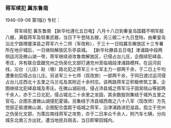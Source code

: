 ### 蒋军续犯  冀东鲁南

1946-09-08
第1版()
专栏：

　　蒋军续犯
    冀东鲁南
    【新华社遵化五日电】八月十八日到秦皇岛国籍不明军舰八艘，满载蒋军及轻重武器，当日下午登陆五艘，另三艘二十九日登陆，由秦皇岛沿北宁路增援滦县之蒋军六十二师（军改称），于三十一日陷冀东解放区十三专署所在地＠城后，一日继陷解放区乐亭县城。
    【新华社滕县五日电】津浦路中段两侧运河及微山湖一带，蒋军继续进攻鲁南解放区，已侵占台儿庄，企图续犯峄县、枣庄，并有联合盘踞兖州之伪吴化文部打通兖州至临城段津浦路模样。在运河前线，沿台（儿庄）赵（墩）路北犯之蒋军三十七军主力一部两千余，于二日上午均遭重创后侵占台儿庄。另该军三十七师（现改旅）一部两千余，于同日渡过运河侵占台儿庄西北十五里之马兰屯及其附近十余村庄。该两路蒋军正积极修筑工事，企图继续北犯峄县城及枣庄。在微山湖前线，侵占沛县城之蒋军冯子固吴晓山等部两千余人，亦于二日北犯，侵占城北二十余里之龙固，其余数股则集结于城外五里之官屯，企图东渡微山湖侵犯夏镇。另集结于沛县城西南之八十八军（现改师）方先觉部正偷渡微山湖，企图配合盘距于临城之蒋军，沿津浦路进犯滋县。孤立于兖州之伪吴化文部，为策应南线蒋军之攻势，亦于二日率众千余人，附汽车七辆，分向城东北南三方出扰，遭当地民兵阻击，当日即窜回城内。
